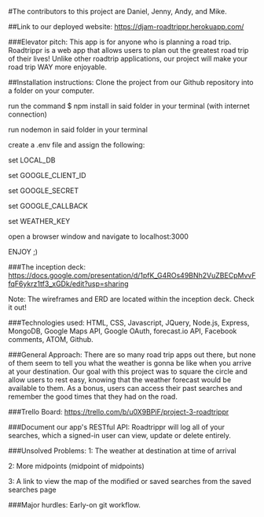 #The contributors to this project are Daniel, Jenny, Andy, and Mike.

##Link to our deployed website:
https://djam-roadtrippr.herokuapp.com/

###Elevator pitch:
This app is for anyone who is planning a road trip. Roadtrippr is a web app that allows users to plan out the greatest road trip of their lives! Unlike other roadtrip applications, our project will make your road trip WAY more enjoyable.

##Installation instructions:
Clone the project from our Github repository into a folder on your computer.

run the command $ npm install in said folder in your terminal (with internet connection)

run nodemon in said folder in your terminal

create a .env file and assign the following:

set LOCAL_DB

set GOOGLE_CLIENT_ID

set GOOGLE_SECRET

set GOOGLE_CALLBACK

set WEATHER_KEY

open a browser window and navigate to localhost:3000

ENJOY ;)

###The inception deck:
https://docs.google.com/presentation/d/1pfK_G4ROs49BNh2VuZBECpMvvFfqF6ykrz1tf3_xGDk/edit?usp=sharing

Note: The wireframes and ERD are located within the inception deck. Check it out!

###Technologies used:
HTML, CSS, Javascript, JQuery, Node.js, Express, MongoDB, Google Maps API, Google OAuth, forecast.io API, Facebook comments, ATOM, Github.

###General Approach:
There are so many road trip apps out there, but none of them seem to tell you what the weather is gonna be like when you arrive at your destination. Our goal with this project was to square the circle and allow users to rest easy, knowing that the weather forecast would be available to them. As a bonus, users can access their past searches and remember the good times that they had on the road.

###Trello Board:
https://trello.com/b/u0X9BPiF/project-3-roadtrippr


###Document our app's RESTful API:
Roadtrippr will log all of your searches, which a signed-in user can view, update or delete entirely.

###Unsolved Problems:
1: The weather at destination at time of arrival

2: More midpoints (midpoint of midpoints)

3: A link to view the map of the modified or saved searches from the saved searches page

###Major hurdles:
Early-on git workflow.
